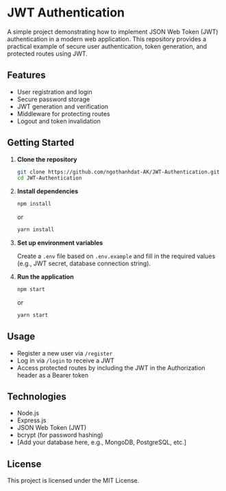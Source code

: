 # JWT Authentication

A simple project demonstrating how to implement JSON Web Token (JWT) authentication in a modern web application. This repository provides a practical example of secure user authentication, token generation, and protected routes using JWT.

## Features

- User registration and login
- Secure password storage
- JWT generation and verification
- Middleware for protecting routes
- Logout and token invalidation

## Getting Started

1. **Clone the repository**
   ```bash
   git clone https://github.com/ngothanhdat-AK/JWT-Authentication.git
   cd JWT-Authentication
   ```

2. **Install dependencies**
   ```bash
   npm install
   ```
   or
   ```bash
   yarn install
   ```

3. **Set up environment variables**

   Create a `.env` file based on `.env.example` and fill in the required values (e.g., JWT secret, database connection string).

4. **Run the application**
   ```bash
   npm start
   ```
   or
   ```bash
   yarn start
   ```

## Usage

- Register a new user via `/register`
- Log in via `/login` to receive a JWT
- Access protected routes by including the JWT in the Authorization header as a Bearer token

## Technologies

- Node.js
- Express.js
- JSON Web Token (JWT)
- bcrypt (for password hashing)
- [Add your database here, e.g., MongoDB, PostgreSQL, etc.]

## License

This project is licensed under the MIT License.
